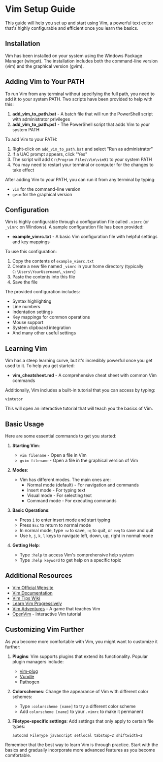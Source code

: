 # Vim Setup Guide

This guide will help you set up and start using Vim, a powerful text editor that's highly configurable and efficient once you learn the basics.

## Installation

Vim has been installed on your system using the Windows Package Manager (winget). The installation includes both the command-line version (vim) and the graphical version (gvim).

## Adding Vim to Your PATH

To run Vim from any terminal without specifying the full path, you need to add it to your system PATH. Two scripts have been provided to help with this:

1. **add_vim_to_path.bat** - A batch file that will run the PowerShell script with administrator privileges
2. **add_vim_to_path.ps1** - The PowerShell script that adds Vim to your system PATH

To add Vim to your PATH:

1. Right-click on `add_vim_to_path.bat` and select "Run as administrator"
2. If a UAC prompt appears, click "Yes"
3. The script will add `C:\Program Files\Vim\vim91` to your system PATH
4. You may need to restart your terminal or computer for the changes to take effect

After adding Vim to your PATH, you can run it from any terminal by typing:
- `vim` for the command-line version
- `gvim` for the graphical version

## Configuration

Vim is highly configurable through a configuration file called `.vimrc` (or `_vimrc` on Windows). A sample configuration file has been provided:

- **example_vimrc.txt** - A basic Vim configuration file with helpful settings and key mappings

To use this configuration:

1. Copy the contents of `example_vimrc.txt`
2. Create a new file named `_vimrc` in your home directory (typically `C:\Users\YourUsername\_vimrc`)
3. Paste the contents into this file
4. Save the file

The provided configuration includes:
- Syntax highlighting
- Line numbers
- Indentation settings
- Key mappings for common operations
- Mouse support
- System clipboard integration
- And many other useful settings

## Learning Vim

Vim has a steep learning curve, but it's incredibly powerful once you get used to it. To help you get started:

- **vim_cheatsheet.md** - A comprehensive cheat sheet with common Vim commands

Additionally, Vim includes a built-in tutorial that you can access by typing:
```
vimtutor
```

This will open an interactive tutorial that will teach you the basics of Vim.

## Basic Usage

Here are some essential commands to get you started:

1. **Starting Vim**:
   - `vim filename` - Open a file in Vim
   - `gvim filename` - Open a file in the graphical version of Vim

2. **Modes**:
   - Vim has different modes. The main ones are:
     - Normal mode (default) - For navigation and commands
     - Insert mode - For typing text
     - Visual mode - For selecting text
     - Command mode - For executing commands

3. **Basic Operations**:
   - Press `i` to enter insert mode and start typing
   - Press `Esc` to return to normal mode
   - In normal mode, type `:w` to save, `:q` to quit, or `:wq` to save and quit
   - Use `h`, `j`, `k`, `l` keys to navigate left, down, up, right in normal mode

4. **Getting Help**:
   - Type `:help` to access Vim's comprehensive help system
   - Type `:help keyword` to get help on a specific topic

## Additional Resources

- [Vim Official Website](https://www.vim.org/)
- [Vim Documentation](https://www.vim.org/docs.php)
- [Vim Tips Wiki](https://vim.fandom.com/wiki/Vim_Tips_Wiki)
- [Learn Vim Progressively](http://yannesposito.com/Scratch/en/blog/Learn-Vim-Progressively/)
- [Vim Adventures](https://vim-adventures.com/) - A game that teaches Vim
- [OpenVim](https://www.openvim.com/) - Interactive Vim tutorial

## Customizing Vim Further

As you become more comfortable with Vim, you might want to customize it further:

1. **Plugins**: Vim supports plugins that extend its functionality. Popular plugin managers include:
   - [vim-plug](https://github.com/junegunn/vim-plug)
   - [Vundle](https://github.com/VundleVim/Vundle.vim)
   - [Pathogen](https://github.com/tpope/vim-pathogen)

2. **Colorschemes**: Change the appearance of Vim with different color schemes:
   - Type `:colorscheme [name]` to try a different color scheme
   - Add `colorscheme [name]` to your `.vimrc` to make it permanent

3. **Filetype-specific settings**: Add settings that only apply to certain file types:
   ```vim
   autocmd FileType javascript setlocal tabstop=2 shiftwidth=2
   ```

Remember that the best way to learn Vim is through practice. Start with the basics and gradually incorporate more advanced features as you become comfortable.